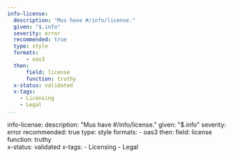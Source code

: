 ```yaml
---
info-license:
  description: "Mus have #/info/license."
  given: "$.info"
  severity: error
  recommended: true
  type: style
  formats:
      - oas3
  then:
      field: license
      function: truthy  
  x-status: validated
  x-tags:
    - Licensing
    - Legal
...
```

info-license:
  description: "Mus have #/info/license."
  given: "$.info"
  severity: error
  recommended: true
  type: style
  formats:
      - oas3
  then:
      field: license
      function: truthy  
  x-status: validated
  x-tags:
    - Licensing
    - Legal     